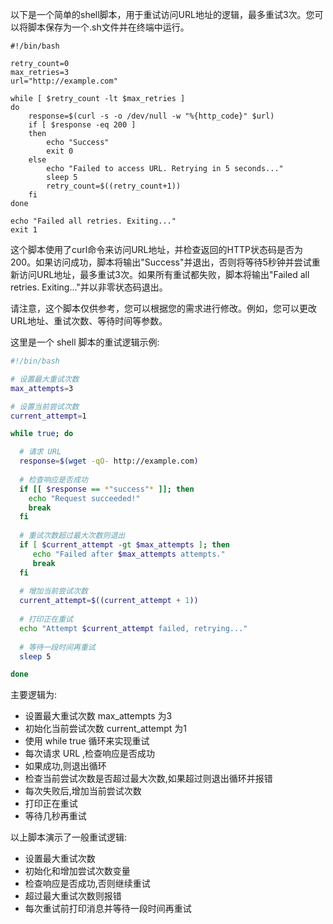 以下是一个简单的shell脚本，用于重试访问URL地址的逻辑，最多重试3次。您可以将脚本保存为一个.sh文件并在终端中运行。

```
#!/bin/bash

retry_count=0
max_retries=3
url="http://example.com"

while [ $retry_count -lt $max_retries ]
do
    response=$(curl -s -o /dev/null -w "%{http_code}" $url)
    if [ $response -eq 200 ]
    then
        echo "Success"
        exit 0
    else
        echo "Failed to access URL. Retrying in 5 seconds..."
        sleep 5
        retry_count=$((retry_count+1))
    fi
done

echo "Failed all retries. Exiting..."
exit 1
```

这个脚本使用了curl命令来访问URL地址，并检查返回的HTTP状态码是否为200。如果访问成功，脚本将输出"Success"并退出，否则将等待5秒钟并尝试重新访问URL地址，最多重试3次。如果所有重试都失败，脚本将输出"Failed all retries. Exiting..."并以非零状态码退出。

请注意，这个脚本仅供参考，您可以根据您的需求进行修改。例如，您可以更改URL地址、重试次数、等待时间等参数。

这里是一个 shell 脚本的重试逻辑示例:

```bash
#!/bin/bash

# 设置最大重试次数
max_attempts=3  

# 设置当前尝试次数
current_attempt=1

while true; do

  # 请求 URL
  response=$(wget -qO- http://example.com)
  
  # 检查响应是否成功    
  if [[ $response == *"success"* ]]; then
    echo "Request succeeded!"
    break  
  fi
  
  # 重试次数超过最大次数则退出  
  if [ $current_attempt -gt $max_attempts ]; then
     echo "Failed after $max_attempts attempts."
     break 
  fi
  
  # 增加当前尝试次数       
  current_attempt=$((current_attempt + 1))
  
  # 打印正在重试        
  echo "Attempt $current_attempt failed, retrying..."  
  
  # 等待一段时间再重试
  sleep 5

done
```

主要逻辑为:

- 设置最大重试次数 max_attempts 为3
- 初始化当前尝试次数 current_attempt 为1
- 使用 while true 循环来实现重试
- 每次请求 URL ,检查响应是否成功
- 如果成功,则退出循环
- 检查当前尝试次数是否超过最大次数,如果超过则退出循环并报错
- 每次失败后,增加当前尝试次数
- 打印正在重试
- 等待几秒再重试

以上脚本演示了一般重试逻辑:

- 设置最大重试次数
- 初始化和增加尝试次数变量
- 检查响应是否成功,否则继续重试
- 超过最大重试次数则报错
- 每次重试前打印消息并等待一段时间再重试
